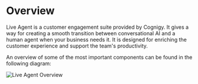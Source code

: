 # Overview

Live Agent is a customer engagement suite provided by Cognigy. It gives a way for creating a smooth transition between conversational AI and a human agent when your business needs it. It is designed for enriching the customer experience and support the team's productivity.

An overview of some of the most important components can be found in the following diagram:

[//]: <> (Picture to be replaced)
<img src="{{config.site_url}}live-agent/images/LA-diagram.svg" alt="Live Agent Overview">
